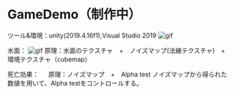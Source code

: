 # GameDemo（制作中）
ツール&環境：unity(2019.4.16f1),Visual Studio 2019
![gif](https://github.com/Lijiaqing233/GameDemo/blob/master/Gamedemo.gif)


水面：
   ![gif](https://github.com/Lijiaqing233/GameDemo/blob/master/suimian.gif)
   原理：水面のテクスチャ　+　ノイズマップ(法線テクスチャ)　+　環境テクスチャ（cubemap）　



死亡効果：
　 原理：ノイズマップ　+　Alpha test
    ノイズマップから得られた数値を用いて、Alpha testをコントロールする。
   


